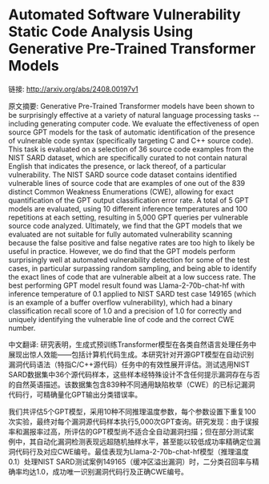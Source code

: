 # Automated Software Vulnerability Static Code Analysis Using Generative Pre-Trained Transformer Models

链接: http://arxiv.org/abs/2408.00197v1

原文摘要:
Generative Pre-Trained Transformer models have been shown to be surprisingly
effective at a variety of natural language processing tasks -- including
generating computer code. We evaluate the effectiveness of open source GPT
models for the task of automatic identification of the presence of vulnerable
code syntax (specifically targeting C and C++ source code). This task is
evaluated on a selection of 36 source code examples from the NIST SARD dataset,
which are specifically curated to not contain natural English that indicates
the presence, or lack thereof, of a particular vulnerability. The NIST SARD
source code dataset contains identified vulnerable lines of source code that
are examples of one out of the 839 distinct Common Weakness Enumerations (CWE),
allowing for exact quantification of the GPT output classification error rate.
A total of 5 GPT models are evaluated, using 10 different inference
temperatures and 100 repetitions at each setting, resulting in 5,000 GPT
queries per vulnerable source code analyzed. Ultimately, we find that the GPT
models that we evaluated are not suitable for fully automated vulnerability
scanning because the false positive and false negative rates are too high to
likely be useful in practice. However, we do find that the GPT models perform
surprisingly well at automated vulnerability detection for some of the test
cases, in particular surpassing random sampling, and being able to identify the
exact lines of code that are vulnerable albeit at a low success rate. The best
performing GPT model result found was Llama-2-70b-chat-hf with inference
temperature of 0.1 applied to NIST SARD test case 149165 (which is an example
of a buffer overflow vulnerability), which had a binary classification recall
score of 1.0 and a precision of 1.0 for correctly and uniquely identifying the
vulnerable line of code and the correct CWE number.

中文翻译:
研究表明，生成式预训练Transformer模型在各类自然语言处理任务中展现出惊人效能——包括计算机代码生成。本研究针对开源GPT模型在自动识别漏洞代码语法（特指C/C++源代码）任务中的有效性展开评估。测试选用NIST SARD数据集中36个源代码样本，这些样本经特殊设计不含任何提示漏洞存在与否的自然英语描述。该数据集包含839种不同通用缺陷枚举（CWE）的已标记漏洞代码行，可精确量化GPT输出分类错误率。

我们共评估5个GPT模型，采用10种不同推理温度参数，每个参数设置下重复100次实验，最终对每个漏洞源代码样本执行5,000次GPT查询。研究发现：由于误报率和漏报率过高，所评估的GPT模型尚不适合全自动漏洞扫描；但在部分测试案例中，其自动化漏洞检测表现远超随机抽样水平，甚至能以较低成功率精确定位漏洞代码行及对应CWE编号。最佳表现为Llama-2-70b-chat-hf模型（推理温度0.1）处理NIST SARD测试案例149165（缓冲区溢出漏洞）时，二分类召回率与精确率均达1.0，成功唯一识别漏洞代码行及正确CWE编号。
